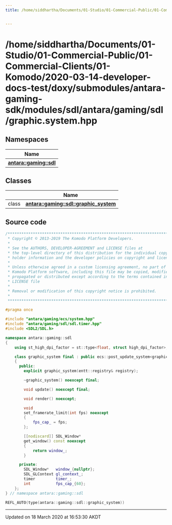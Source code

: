 ```yaml
---
title: /home/siddhartha/Documents/01-Studio/01-Commercial-Public/01-Commercial-Clients/01-Komodo/2020-03-14-developer-docs-test/doxy/submodules/antara-gaming-sdk/modules/sdl/antara/gaming/sdl/graphic.system.hpp


---
```


# /home/siddhartha/Documents/01-Studio/01-Commercial-Public/01-Commercial-Clients/01-Komodo/2020-03-14-developer-docs-test/doxy/submodules/antara-gaming-sdk/modules/sdl/antara/gaming/sdl/graphic.system.hpp







## Namespaces

| Name           |
| -------------- |
| **[antara::gaming::sdl](Namespaces/namespaceantara_1_1gaming_1_1sdl.md)**  |

## Classes

|                | Name           |
| -------------- | -------------- |
| class | **[antara::gaming::sdl::graphic_system](Classes/classantara_1_1gaming_1_1sdl_1_1graphic__system.md)**  |













## Source code

```cpp
/******************************************************************************
 * Copyright © 2013-2019 The Komodo Platform Developers.                      *
 *                                                                            *
 * See the AUTHORS, DEVELOPER-AGREEMENT and LICENSE files at                  *
 * the top-level directory of this distribution for the individual copyright  *
 * holder information and the developer policies on copyright and licensing.  *
 *                                                                            *
 * Unless otherwise agreed in a custom licensing agreement, no part of the    *
 * Komodo Platform software, including this file may be copied, modified,     *
 * propagated or distributed except according to the terms contained in the   *
 * LICENSE file                                                               *
 *                                                                            *
 * Removal or modification of this copyright notice is prohibited.            *
 *                                                                            *
 ******************************************************************************/

#pragma once

#include "antara/gaming/ecs/system.hpp"
#include "antara/gaming/sdl/sdl.timer.hpp"
#include <SDL2/SDL.h>

namespace antara::gaming::sdl
{
    using st_high_dpi_factor = st::type<float, struct high_dpi_factor>;

    class graphic_system final : public ecs::post_update_system<graphic_system>
    {
      public:
        explicit graphic_system(entt::registry& registry);

        ~graphic_system() noexcept final;

        void update() noexcept final;

        void render() noexcept;

        void
        set_framerate_limit(int fps) noexcept
        {
            fps_cap_ = fps;
        };

        [[nodiscard]] SDL_Window*
        get_window() const noexcept
        {
            return window_;
        }

      private:
        SDL_Window*   window_{nullptr};
        SDL_GLContext gl_context_;
        timer         timer_;
        int           fps_cap_{60};
    };
} // namespace antara::gaming::sdl

REFL_AUTO(type(antara::gaming::sdl::graphic_system))
```


-------------------------------

Updated on 18 March 2020 at 16:53:30 AKDT
